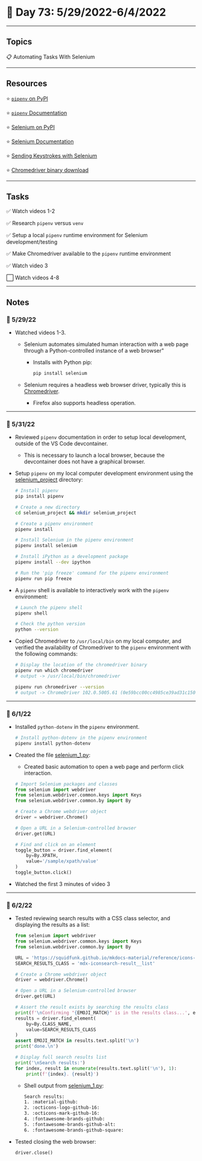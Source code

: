 # :calendar: Day 73: 5/29/2022-6/4/2022

---

## Topics

:clipboard: Automating Tasks With Selenium

---

## Resources

:star: [`pipenv` on PyPI](https://pypi.org/project/pipenv)

:star: [`pipenv` Documentation](https://pipenv.pypa.io/en/latest)

:star: [Selenium on PyPI](https://pypi.org/project/selenium)

:star: [Selenium Documentation](https://www.selenium.dev)

:star: [Sending Keystrokes with Selenium](https://www.selenium.dev/documentation/webdriver/elements/interactions/#send-keys)

:star: [Chromedriver binary download](https://chromedriver.chromium.org/downloads)

---

## Tasks

:white_check_mark: Watch videos 1-2

:white_check_mark: Research `pipenv` versus `venv`

:white_check_mark: Setup a local `pipenv` runtime environment for Selenium development/testing

:white_check_mark: Make Chromedriver available to the `pipenv` runtime environment

:white_check_mark: Watch video 3

:white_large_square: Watch videos 4-8

---

## Notes

### :notebook: 5/29/22

- Watched videos 1-3.
    - Selenium automates simulated human interaction with a web page through a Python-controlled instance of a web browser"
        - Installs with Python pip:

            ```bash
            pip install selenium
            ```

    - Selenium requires a headless web browser driver, typically this is [Chromedriver](https://chromedriver.chromium.org/downloads).
        - Firefox also supports headless operation.

---

### :notebook: 5/31/22

- Reviewed `pipenv` documentation in order to setup local development, outside of the VS Code devcontainer.
    - This is necessary to launch a local browser, because the devcontainer does not have a graphical browser.

- Setup `pipenv` on my local computer development environment using the [selenium_project](https://github.com/timothyhull/100daysofcode/tree/main/days/_73/selenium_project) directory:

    ```bash
    # Install pipenv
    pip install pipenv

    # Create a new directory
    cd selenium_project && mkdir selenium_project

    # Create a pipenv environment
    pipenv install

    # Install Selenium in the pipenv environment
    pipenv install selenium

    # Install iPython as a development package
    pipenv install --dev ipython

    # Run the 'pip freeze' command for the pipenv environment
    pipenv run pip freeze
    ```

- A `pipenv` shell is available to interactively work with the `pipenv` environment:

    ```bash
    # Launch the pipenv shell
    pipenv shell

    # Check the python version
    python --version
    ```

- Copied Chromedriver to `/usr/local/bin` on my local computer, and verified the availability of Chromedriver to the `pipenv` environment with the following commands:

    ```bash
    # Display the location of the chromedriver binary
    pipenv run which chromedriver
    # output -> /usr/local/bin/chromedriver

    pipenv run chromedriver --version
    # output -> ChromeDriver 102.0.5005.61 (0e59bcc00cc4985ce39ad31c150065f159d95ad3-refs/branch-heads/5005@{#819})
    ```

---

### :notebook: 6/1/22

- Installed `python-dotenv` in the `pipenv` environment.

     ```bash
    # Install python-dotenv in the pipenv environment
    pipenv install python-dotenv
    ```

- Created the file [selenium_1.py](https://github.com/timothyhull/100daysofcode/blob/main/days/_73/selenium_project/selenium_1.py):
    - Created basic automation to open a web page and perform click interaction.

    ```python
    # Import Selenium packages and classes
    from selenium import webdriver
    from selenium.webdriver.common.keys import Keys
    from selenium.webdriver.common.by import By

    # Create a Chrome webdriver object
    driver = webdriver.Chrome()

    # Open a URL in a Selenium-controlled browser
    driver.get(URL)

    # Find and click on an element
    toggle_button = driver.find_element(
        by=By.XPATH,
        value='/sample/xpath/value'
    )
    toggle_button.click()
    ```

- Watched the first 3 minutes of video 3

---

### :notebook: 6/2/22

- Tested reviewing search results with a CSS class selector, and displaying the results as a list:

    ```python
    from selenium import webdriver
    from selenium.webdriver.common.keys import Keys
    from selenium.webdriver.common.by import By

    URL = 'https://squidfunk.github.io/mkdocs-material/reference/icons-emojis'
    SEARCH_RESULTS_CLASS = 'mdx-iconsearch-result__list'

    # Create a Chrome webdriver object
    driver = webdriver.Chrome()

    # Open a URL in a Selenium-controlled browser
    driver.get(URL)

    # Assert the result exists by searching the results class
    print(f'\nConfirming "{EMOJI_MATCH}" is in the results class...', end='')
    results = driver.find_element(
        by=By.CLASS_NAME,
        value=SEARCH_RESULTS_CLASS
    )
    assert EMOJI_MATCH in results.text.split('\n')
    print('done.\n')

    # Display full search results list
    print('\nSearch results:')
    for index, result in enumerate(results.text.split('\n'), 1):
        print(f'{index}. {result}')
    ```

    - Shell output from [selenium_1.py](https://github.com/timothyhull/100daysofcode/blob/main/days/_73/selenium_project/selenium_1.py):

        ```bash
        Search results:
        1. :material-github:
        2. :octicons-logo-github-16:
        3. :octicons-mark-github-16:
        4. :fontawesome-brands-github:
        5. :fontawesome-brands-github-alt:
        6. :fontawesome-brands-github-square:
        ```

- Tested closing the web browser:

    ```python
    driver.close()
    ```
